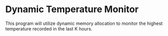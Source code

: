 # Dynamic Temperature Monitor 

This program will utilize dynamic memory allocation to monitor the highest temperature recorded in the last K hours.